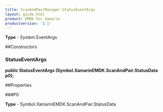 ```yaml
---
title: ScanAndPairManager.StatusEventArgs
layout: guide.html 
product: EMDK For Xamarin 
productversion: '2.1' 
---
```



**Type** - System.EventArgs

##Constructors
### StatusEventArgs 
**public StatusEventArgs (Symbol.XamarinEMDK.ScanAndPair.StatusData p0);**

##Properties

###P0


**Type** - Symbol.XamarinEMDK.ScanAndPair.StatusData


